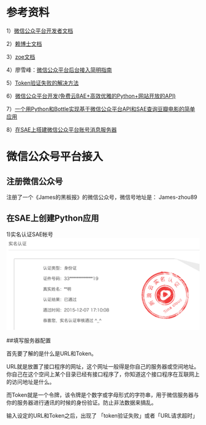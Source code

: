 

# 参考资料

1）[微信公众平台开发者文档](http://mp.weixin.qq.com/wiki/home/index.html)

2）[赖博士文档](https://wp-lai.gitbooks.io/learn-python/content/1sTry/wechat.html)

3）[zoe文档](https://zoejane.gitbooks.io/omooc2py/content/1sTry/diary-weixin.html)

4）廖雪峰：[微信公众平台后台接入简明指南](http://www.liaoxuefeng.com/article/0013900476318564121d01facf844cba508396f95d9bb82000)

5）[Token验证失败的解决方法](http://www.cnblogs.com/txw1958/p/token-verify.html)

6）[微信公众平台开发(免费云BAE+高效优雅的Python+网站开放的API)](http://www.cnblogs.com/weishun/p/weixin-publish-developing.html)

7）[一个用Python和Bottle实现基于微信公众平台API和SAE查询豆瓣电影的简单应用](http://kingson.org/?p=259)

8）[在SAE上搭建微信公众平台账号消息服务器](http://www.cnblogs.com/gzb1985/archive/2012/12/30/weixin-msg-server-based-on-sae-python.html)


#  微信公众号平台接入


## 注册微信公众号

注册了一个《James的黑板报》的微信公众号，微信号地址是： James-zhou89

## 在SAE上创建Python应用

1)实名认证SAE帐号
![](sae_test.png)

##填写服务器配置

首先要了解的是什么是URL和Token。

URL就是放置了接口程序的网址，这个网址一般得是你自己的服务器或空间地址。你自己在这个空间上某个目录已经有接口程序了，你知道这个接口程序在互联网上的访问地址是什么。

而Token就是一个令牌，该令牌是个数字或字母形式的字符串，用于微信服务器与你的服务器进行通讯的时候的身份验证。防止非法数据来搞乱。


输入设定的URL和Token之后，出现了 「token验证失败」或者「URL请求超时」

















